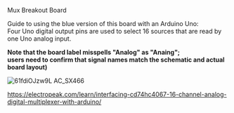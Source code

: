 Mux Breakout Board

Guide to using the blue version of this board with an Arduino Uno:  
Four Uno digital output pins are used to select 16 sources that are read by one Uno analog input.  

**Note that the board label misspells "Analog" as "Anaing";  
users need to confirm that signal names match the schematic and actual board layout)**  



![61fdiOJzw9L _AC_SX466_](https://github.com/TheSaturdayThing/Arduino-Mux/assets/4332426/0185a041-2e0d-4bfe-b723-d47d9b4c5297)

https://electropeak.com/learn/interfacing-cd74hc4067-16-channel-analog-digital-multiplexer-with-arduino/
